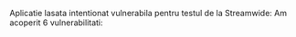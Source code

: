 Aplicatie lasata intentionat vulnerabila pentru testul de la Streamwide: Am acoperit 6 vulnerabilitati:

